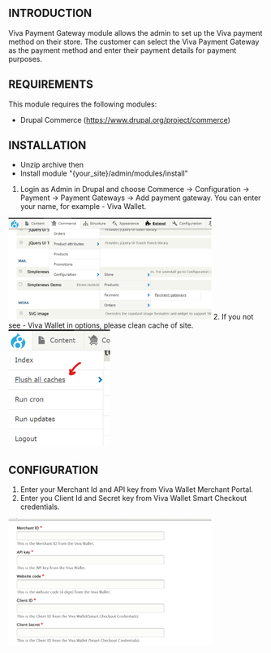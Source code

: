 INTRODUCTION
------------
Viva Payment Gateway module allows the admin to set up the Viva payment method on their store. The customer can select the Viva Payment Gateway as the payment method and enter their payment details for payment purposes.


REQUIREMENTS
------------

This module requires the following modules:

 * Drupal Commerce (https://www.drupal.org/project/commerce)

INSTALLATION
------------

* Unzip archive then
* Install module "{your_site}/admin/modules/install"

1. Login as Admin in Drupal and choose Commerce -> Configuration -> Payment -> Payment Gateways -> Add payment gateway. You can enter your name, for example - Viva Wallet.
<img src="Screenshot_1.png" width='400px'>
2. If you not see - Viva Wallet in options, please clean cache of site.
<img src="Screenshot_2.png" width='200px'>


CONFIGURATION
------------

1. Enter your Merchant Id and API key from Viva Wallet Merchant Portal.
2. Enter you Client Id and Secret key from Viva Wallet Smart Checkout credentials.
<img src="Screenshot_3.png" width='400px'>
